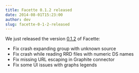 ```yaml
---
title: Facette 0.1.2 released
date: 2014-08-01T15:23:00
author: dev
slug: facette-0-1-2-released
---
```

We just released the version [0.1.2][release] of Facette:<!--more-->

* Fix crash expanding group with unknown source
* Fix crash while reading RRD files with numeric DS names
* Fix missing URL escaping in Graphite connector
* Fix some UI issues with graphs legends

[release]: https://github.com/facette/facette/releases/tag/0.1.2